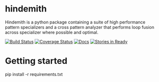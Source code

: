 # hindemith

Hindemith is a python package containing a suite of high performance pattern specializers and a 
cross pattern analyzer that performs loop fusion across specializer where possible and optimal.

[![Build Status](https://travis-ci.org/ucb-sejits/hindemith.svg?branch=master)](https://travis-ci.org/ucb-sejits/hindemith)
[![Coverage Status](https://coveralls.io/repos/ucb-sejits/hindemith/badge.png)](https://coveralls.io/r/ucb-sejits/hindemith)
[![Docs](https://readthedocs.org/projects/hindemith/badge/?version=latest)](http://hindemith.readthedocs.org/en/latest/)
[![Stories in Ready](https://badge.waffle.io/ucb-sejits/hindemith.png?label=ready&title=Ready)](https://waffle.io/ucb-sejits/hindemith)

# Getting started
pip install -r requirements.txt
